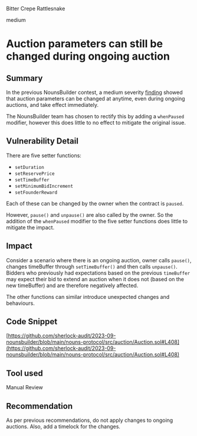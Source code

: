 Bitter Crepe Rattlesnake

medium

# Auction parameters can still be changed during ongoing auction

## Summary
In the previous NounsBuilder contest, a medium severity [finding](https://github.com/code-423n4/2022-09-nouns-builder-findings/issues/450) showed that auction parameters can be changed at anytime, even during ongoing auctions, and take effect immediately. 

The NounsBuilder team has chosen to rectify this by adding a `whenPaused` modifier, however this does little to no effect to mitigate the original issue.
## Vulnerability Detail
There are five setter functions:
- `setDuration`
- `setReservePrice`
- `setTimeBuffer`
- `setMinimumBidIncrement`
- `setFounderReward`

Each of these can be changed by the owner when the contract is `paused`. 

However, `pause()` and `unpause()` are also called by the owner. So the addition of the `whenPaused` modifier to the five setter functions does little to mitigate the impact. 
## Impact
Consider a scenario where there is an ongoing auction, owner calls `pause()`, changes timeBuffer through `setTimeBuffer()` and then calls `unpause()`. Bidders who previously had expectations based on the previous `timeBuffer` may expect their bid to extend an auction when it does not (based on the new timeBuffer) and are therefore negatively affected. 

The other functions can similar introduce unexpected changes and behaviours.

## Code Snippet
[https://github.com/sherlock-audit/2023-09-nounsbuilder/blob/main/nouns-protocol/src/auction/Auction.sol#L408](https://github.com/sherlock-audit/2023-09-nounsbuilder/blob/main/nouns-protocol/src/auction/Auction.sol#L408)

## Tool used
Manual Review

## Recommendation
As per previous recommendations, do not apply changes to ongoing auctions. Also, add a timelock for the changes. 
